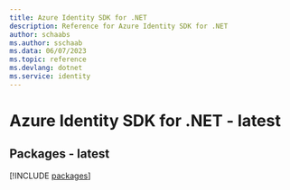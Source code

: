 ```yaml
---
title: Azure Identity SDK for .NET
description: Reference for Azure Identity SDK for .NET
author: schaabs
ms.author: sschaab
ms.data: 06/07/2023
ms.topic: reference
ms.devlang: dotnet
ms.service: identity
---
```

# Azure Identity SDK for .NET - latest
## Packages - latest
[!INCLUDE [packages](identity-index.md)]